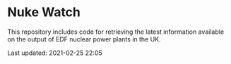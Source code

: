 # Nuke Watch

This repository includes code for retrieving the latest information available on the output of EDF nuclear power plants in the UK.

Last updated: 2021-02-25 22:05
